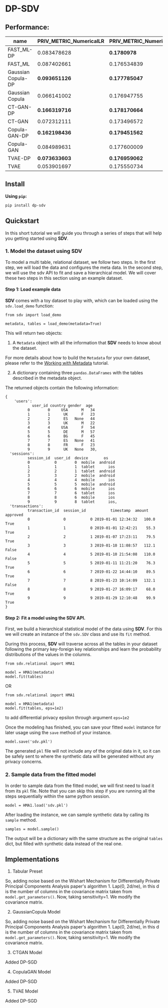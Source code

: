 # DP-SDV

## Performance:

|name              |PRIV_METRIC_NumericalLR|PRIV_METRIC_NumericalMLP|PRIV_METRIC_NumericalSVR|
|------------------|-----------------------|------------------------|------------------------|
|FAST_ML-DP        |0.083478628            |**0.1780978**               |0.071120968             |
|FAST_ML           |0.087402661            |0.176534839             |0.074326679             |
|Gaussian Copula-DP|**0.093651126**            |**0.177785047**             |**0.189530896**             |
|Gaussian Copula   |0.066141002            |0.176947755             |0.073740679             |
|CT-GAN-DP         |**0.166319716**            |**0.178170664**             |**0.189561336**             |
|CT-GAN            |0.072312111            |0.173496572             |0.078755983             |
|Copula-GAN-DP     |**0.162198436**            |**0.179451562**             |**0.18955882**              |
|Copula-GAN        |0.084989631            |0.177600009             |0.07810617              |
|TVAE-DP           |**0.073633603**            |**0.176959062**             |0.071933513             |
|TVAE              |0.053901697            |0.175550734             |0.075317994             |


## Install

**Using `pip`:**

```bash
pip install dp-sdv
```

## Quickstart

In this short tutorial we will guide you through a series of steps that will help you
getting started using **SDV**.

### 1. Model the dataset using SDV

To model a multi table, relational dataset, we follow two steps. In the first step, we will load
the data and configures the meta data. In the second step, we will use the sdv API to fit and
save a hierarchical model. We will cover these two steps in this section using an example dataset.

#### Step 1: Load example data

**SDV** comes with a toy dataset to play with, which can be loaded using the `sdv.load_demo`
function:

```python3
from sdv import load_demo

metadata, tables = load_demo(metadata=True)
```

This will return two objects:

1. A `Metadata` object with all the information that **SDV** needs to know about the dataset.

For more details about how to build the `Metadata` for your own dataset, please refer to the
[Working with Metadata](https://sdv.dev/SDV/user_guides/relational/relational_metadata.html)
tutorial.

2. A dictionary containing three `pandas.DataFrames` with the tables described in the
metadata object.

The returned objects contain the following information:

```
{
    'users':
            user_id country gender  age
          0        0     USA      M   34
          1        1      UK      F   23
          2        2      ES   None   44
          3        3      UK      M   22
          4        4     USA      F   54
          5        5      DE      M   57
          6        6      BG      F   45
          7        7      ES   None   41
          8        8      FR      F   23
          9        9      UK   None   30,
  'sessions':
          session_id  user_id  device       os
          0           0        0  mobile  android
          1           1        1  tablet      ios
          2           2        1  tablet  android
          3           3        2  mobile  android
          4           4        4  mobile      ios
          5           5        5  mobile  android
          6           6        6  mobile      ios
          7           7        6  tablet      ios
          8           8        6  mobile      ios
          9           9        8  tablet      ios,
  'transactions':
          transaction_id  session_id           timestamp  amount  approved
          0               0           0 2019-01-01 12:34:32   100.0      True
          1               1           0 2019-01-01 12:42:21    55.3      True
          2               2           1 2019-01-07 17:23:11    79.5      True
          3               3           3 2019-01-10 11:08:57   112.1     False
          4               4           5 2019-01-10 21:54:08   110.0     False
          5               5           5 2019-01-11 11:21:20    76.3      True
          6               6           7 2019-01-22 14:44:10    89.5      True
          7               7           8 2019-01-23 10:14:09   132.1     False
          8               8           9 2019-01-27 16:09:17    68.0      True
          9               9           9 2019-01-29 12:10:48    99.9      True
}
```

#### Step 2: Fit a model using the SDV API.

First, we build a hierarchical statistical model of the data using **SDV**. For this we will
create an instance of the `sdv.SDV` class and use its `fit` method.

During this process, **SDV** will traverse across all the tables in your dataset following the
primary key-foreign key relationships and learn the probability distributions of the values in
the columns.

```python3
from sdv.relational import HMA1

model = HMA1(metadata)
model.fit(tables)
```

OR

```python3
from sdv.relational import HMA1

model = HMA1(metadata)
model.fit(tables, eps=1e2)
```

to add differential privacy epsilon through argument `eps=1e2`

Once the modeling has finished, you can save your fitted `model` instance for later usage
using the `save` method of your instance.

```python3
model.save('sdv.pkl')
```

The generated `pkl` file will not include any of the original data in it, so it can be
safely sent to where the synthetic data will be generated without any privacy concerns.

### 2. Sample data from the fitted model

In order to sample data from the fitted model, we will first need to load it from its
`pkl` file. Note that you can skip this step if you are running all the steps sequentially
within the same python session.

```python3
model = HMA1.load('sdv.pkl')
```

After loading the instance, we can sample synthetic data by calling its `sample` method.

```python3
samples = model.sample()
```

The output will be a dictionary with the same structure as the original `tables` dict,
but filled with synthetic data instead of the real one.

## Implementations

1. Tabular Preset

So, adding noise based on the Wishart Mechanism for Differentially Private Principal Components Analysis paper's algorithm 1. Lap(0, 2d/ne), in this d is the number of columns in the covariance matrix taken from `model.get_parameters()`. Now, taking sensitivity=1. We modify the covariance matrix.

2. GaussianCopula Model

So, adding noise based on the Wishart Mechanism for Differentially Private Principal Components Analysis paper's algorithm 1. Lap(0, 2d/ne), in this d is the number of columns in the covariance matrix taken from `model.get_parameters()`. Now, taking sensitivity=1. We modify the covariance matrix.

3. CTGAN Model

Added DP-SGD

4. CopulaGAN Model

Added DP-SGD

5. TVAE Model

Added DP-SGD

